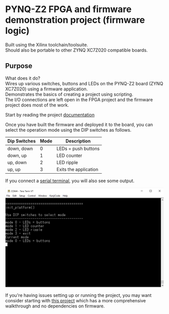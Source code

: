 # PYNQ-Z2 FPGA and firmware demonstration project (firmware logic)

Built using the Xilinx toolchain/toolsuite.  
Should also be portable to other ZYNQ XC7Z020 compatible boards.  

## Purpose

What does it do?  
Wires up various switches, buttons and LEDs on the PYNQ-Z2 board (ZYNQ XC7Z020) using a firmware application.  
Demonstrates the basics of creating a project using scripting.  
The I/O connections are left open in the FPGA project and the firmware project does most of the work.

Start by reading the project [documentation](./docs/docs.md)

Once you have built the firmware and deployed it to the board, you can select the operation mode using the DIP switches as follows.

| **Dip Switches** | **Mode** | **Description**       |
|------------------|----------|-----------------------|
| down, down       | 0        | LEDs = push buttons   |
| down, up         | 1        | LED counter           |
| up, down         | 2        | LED ripple            |
| up, up           | 3        | Exits the application |

If you connect a [serial terminal](./docs/docs.md#firmware-project---connect-a-serial-terminal), you will also see some output.

<img src="./docs/teraterm-output.png" width="800" />

If you're having issues setting up or running the project, you may want consider starting with [this project](https://github.com/mpab-fpga/pynq_z2_led_switcher) which has a more comprehensive walkthrough and no dependencies on firmware.
